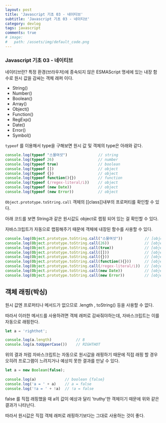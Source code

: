 ```yaml
---
layout: post
title: 'Javascript 기초 03 - 네이티브'
subtitle: 'Javascript 기초 03 - 네이티브'
category: devlog
tags: javascript
comments: true
# image: 
#   path: /assets/img/default_code.png
---
```


### Javascript 기초 03 - 네이티브

네이티브란? 특정 환경(브라우저)에 종속되지 않은 ESMAScript 명세에 있는 내장 함수로 원시 값을 감싸는 객체 래퍼 이다.

- String()
- Number()
- Boolean()
- Array()
- Object()
- Function()
- RegExp()
- Date()
- Error()
- Symbol()

`typeof` 를 이용해서 type을 구해보면 원시 값 및 객체의 type은 아래와 같다. 

```jsx
console.log(typeof "스물여섯")              // string
console.log(typeof 26)                    // number
console.log(typeof true)                  // boolean
console.log(typeof [])                    // object
console.log(typeof {})                    // object
console.log(typeof function(){})          // function
console.log(typeof (/regex-literal/i))    // object
console.log(typeof (new Date))            // object 
console.log(typeof (new Error))           // object
```

`Object.prototype.toString.call` 객체의 [[class]]내부의 프로퍼티를 확인할 수 있다.

아래 코드를 보면 String과 같은 원시값도 object로 랩핑 되어 있는 걸 확인할 수 있다.

자바스크립트가 자동으로 랩핑해주기 때문에 객체에 내장된 함수를 사용할 수 있다.

```jsx
console.log(Object.prototype.toString.call("스물여섯"))          // [object String]
console.log(Object.prototype.toString.call(26))                // [object Number]
console.log(Object.prototype.toString.call(true))              // [object Boolean]
console.log(Object.prototype.toString.call([]))                // [object Array]
console.log(Object.prototype.toString.call({}))                // [object Object]
console.log(Object.prototype.toString.call(function(){}))      // [object Function]
console.log(Object.prototype.toString.call(/regex-literal/i))  // [object RegExp]
console.log(Object.prototype.toString.call(new Date))          // [object Date]
console.log(Object.prototype.toString.call(new Error))         // [object Error]
```

## 객체 래핑(박싱)

원시 값엔 프로퍼티나 메서드가 없으므로 .length , toString() 등을 사용할 수 없다.

따라서 이러한 메서드를 사용하려면 객체 래퍼로 감싸줘야하는데, 자바스크립트는 이를 자동으로 래핑한다.

```jsx
let a = 'righthot';

console.log(a.length)           // 8
console.log(a.toUpperCase())    // RIGHTHOT
```

위의 결과 처럼 자바스크립트는 자동으로 원시값을 래핑하기 때문에 직접 래핑 할 경우 오히려 프로그램이 느려지거나 예상치 못한 결과를 만날 수 있다.

```jsx
let a = new Boolean(false);
        
console.log(a)             // boolean {false}
console.log('a = ' + a)    // a = false
console.log('!a = ' + !a)  // !a = false
```

false 를 직접 래핑했을 때 a의 값이 예상과 달리 'truthy'한 객체이기 때문에 위와 같은 결과가 나타난다.

따라서 원시값은 직접 객체 래퍼로 래핑하기보다는 그대로 사용하는 것이 좋다.